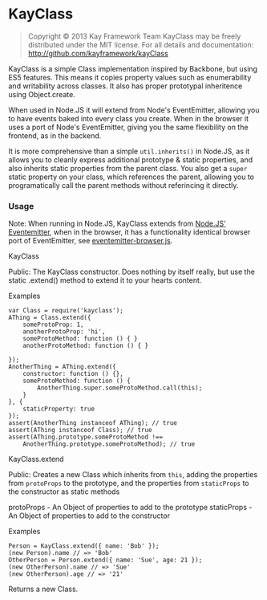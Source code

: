 
# KayClass

> Copyright © 2013 Kay Framework Team
> KayClass may be freely distributed under the MIT license.
> For all details and documentation:
> http://github.com/kayframework/kayClass

KayClass is a simple Class implementation inspired by Backbone, but using
ES5 features. This means it copies property values such as enumerability and
writability across classes. It also has proper prototypal inheritence using
Object.create.

When used in Node.JS it will extend from Node's EventEmitter, allowing you to
have events baked into every class you create. When in the browser it uses
a port of Node's EventEmitter, giving you the same flexibility on the
frontend, as in the backend.

It is more comprehensive than a simple `util.inherits()` in Node.JS, as it
allows you to cleanly express additional prototype & static properties, and
also inherits static properties from the parent class. You also get a `super`
static property on your class, which references the parent, allowing you to
programatically call the parent methods without referincing it directly.

### Usage

Note:
When running in Node.JS, KayClass extends from
[Node.JS' Eventemitter](http://nodejs.org/api/events.html), when in the
browser, it has a functionality identical browser port of EventEmitter, see
[eventemitter-browser.js](./eventemitter-browser.js).




KayClass

Public: The KayClass constructor. Does nothing by itself really,
        but use the static .extend() method to extend it to your
        hearts content.

Examples

    var Class = require('kayclass');
    AThing = Class.extend({
        someProtoProp: 1,
        anotherProtoProp: 'hi',
        someProtoMethod: function () { }
        anotherProtoMethod: function () { }

    });
    AnotherThing = AThing.extend({
        constructor: function () {},
        someProtoMethod: function () {
            AnotherThing.super.someProtoMethod.call(this);
        }
    }, {
        staticProperty: true
    });
    assert(AnotherThing instanceof AThing); // true
    assert(AThing instanceof Class); // true
    assert(AThing.prototype.someProtoMethod !==
        AnotherThing.prototype.someProtoMethod); // true



KayClass.extend

Public: Creates a new Class which inherits from `this`, adding
        the properties from `protoProps` to the prototype, and the
        properties from `staticProps` to the constructor as static
        methods

protoProps  - An Object of properties to add to the prototype
staticProps - An Object of properties to add to the constructor

Examples

    Person = KayClass.extend({ name: 'Bob' });
    (new Person).name // => 'Bob'
    OtherPerson = Person.extend({ name: 'Sue', age: 21 });
    (new OtherPerson).name // => 'Sue'
    (new OtherPerson).age // => '21'

Returns a new Class.

